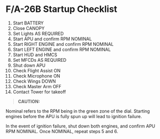 # F/A-26B Startup Checklist

1. Start BATTERY
2. Close CANOPY
3. Set Lights AS REQUIRED
4. Start APU and confirm RPM NOMINAL
5. Start RIGHT ENGINE and confirm RPM NOMINAL
6. Start LEFT ENGINE and confirm RPM NOMINAL
7. Start HUD and HMCS
8. Set MFCDs AS REQUIRED
9. Shut down APU
10. Check Flight Assist ON
11. Check Microphone ON
12. Check Wings DOWN
13. Check Master Arm OFF
14. Contact Tower for takeoff

> **CAUTION:**

<div class="border-s-4 border-red-700 ps-4 my-5 flex flex-col gap-5">
<p>Nominal refers to the RPM being in the green zone of the dial. Starting engines before the APU is fully spun up will lead to ignition failure. </p>
    
<p>In the event of ignition failure, shut down both engines, and confirm APU RPM NOMINAL. Once NOMINAL, repeat steps 5 and 6.</p>
</div>
